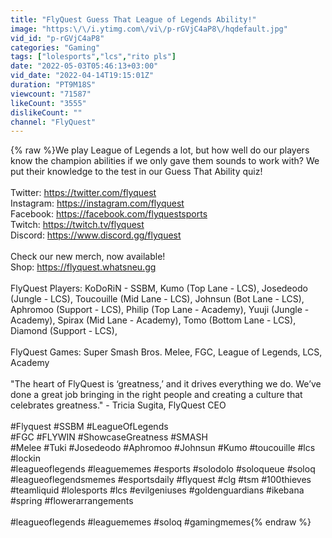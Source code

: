 ```yaml
---
title: "FlyQuest Guess That League of Legends Ability!"
image: "https:\/\/i.ytimg.com\/vi\/p-rGVjC4aP8\/hqdefault.jpg"
vid_id: "p-rGVjC4aP8"
categories: "Gaming"
tags: ["lolesports","lcs","rito pls"]
date: "2022-05-03T05:46:13+03:00"
vid_date: "2022-04-14T19:15:01Z"
duration: "PT9M18S"
viewcount: "71587"
likeCount: "3555"
dislikeCount: ""
channel: "FlyQuest"
---
```

{% raw %}We play League of Legends a lot, but how well do our players know the champion abilities if we only gave them sounds to work with? We put their knowledge to the test in our Guess That Ability quiz!<br /><br />Twitter: <a rel="nofollow" target="blank" href="https://twitter.com/flyquest">https://twitter.com/flyquest</a><br />Instagram: <a rel="nofollow" target="blank" href="https://instagram.com/flyquest">https://instagram.com/flyquest</a><br />Facebook: <a rel="nofollow" target="blank" href="https://facebook.com/flyquestsports">https://facebook.com/flyquestsports</a><br />Twitch: <a rel="nofollow" target="blank" href="https://twitch.tv/flyquest">https://twitch.tv/flyquest</a><br />Discord: <a rel="nofollow" target="blank" href="https://www.discord.gg/flyquest">https://www.discord.gg/flyquest</a><br /><br />Check our new merch, now available!<br />Shop: <a rel="nofollow" target="blank" href="https://flyquest.whatsneu.gg">https://flyquest.whatsneu.gg</a><br /><br />FlyQuest Players: KoDoRiN - SSBM, Kumo (Top Lane - LCS), Josedeodo (Jungle - LCS), Toucouille  (Mid Lane - LCS), Johnsun  (Bot Lane - LCS), Aphromoo  (Support - LCS), Philip  (Top Lane - Academy), Yuuji  (Jungle - Academy), Spirax  (Mid Lane - Academy), Tomo  (Bottom Lane - LCS), Diamond  (Support - LCS),<br /><br />FlyQuest Games: Super Smash Bros. Melee,  FGC, League of Legends, LCS, Academy<br /><br />&quot;The heart of FlyQuest is ‘greatness,’ and it drives everything we do. We’ve done a great job bringing in the right people and creating a culture that celebrates greatness.&quot; - Tricia Sugita, FlyQuest CEO<br /><br />#Flyquest #SSBM  #LeagueOfLegends<br />#FGC #FLYWIN #ShowcaseGreatness #SMASH<br />#Melee #Tuki #Josedeodo #Aphromoo #Johnsun #Kumo #toucouille #lcs #lockin <br />#leagueoflegends #leaguememes #esports #solodolo #soloqueue #soloq #leagueoflegendsmemes #esportsdaily #flyquest #clg #tsm #100thieves #teamliquid #lolesports #lcs #evilgeniuses #goldenguardians #ikebana #spring #flowerarrangements <br /><br />#leagueoflegends #leaguememes #soloq #gamingmemes{% endraw %}

